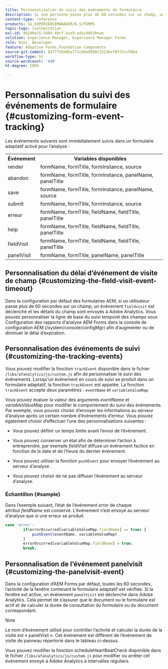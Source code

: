 ```yaml
---
title: Personnalisation du suivi des événements de formulaire
description: Si une personne passe plus de 60 secondes sur un champ, un événement fieldvisit est déclenché et les détails du champ sont envoyés à Adobe SiteCatalyst.
content-type: reference
products: SG_EXPERIENCEMANAGER/6.5/FORMS
topic-tags: customization
exl-id: d0280a15-5d0d-49cf-bce9-ad1c40530eae
solution: Experience Manager, Experience Manager Forms
role: User, Developer
feature: Adaptive Forms,Foundation Components
source-git-commit: 8a77756e8ba771c8de9950c2323bef8f23cc59b4
workflow-type: ht
source-wordcount: '449'
ht-degree: 100%

---
```


# Personnalisation du suivi des événements de formulaire {#customizing-form-event-tracking}

Les événements suivants sont immédiatement suivis dans un formulaire adaptatif activé pour l’analyse :

<table>
 <tbody>
  <tr>
   <th>Événement</th>
   <th>Variables disponibles</th>
  </tr>
  <tr>
   <td>render</td>
   <td>formName, formTitle, formInstance, source</td>
  </tr>
  <tr>
   <td>abandon</td>
   <td>formName, formTitle, formInstance, panelName, panelTitle</td>
  </tr>
  <tr>
   <td>save</td>
   <td>formName, formTitle, formInstance, panelName, source</td>
  </tr>
  <tr>
   <td>submit</td>
   <td>formName, formTitle, formInstance, source</td>
  </tr>
  <tr>
   <td>erreur</td>
   <td>formName, formTitle, fieldName, fieldTitle, panelTitle</td>
  </tr>
  <tr>
   <td>help</td>
   <td>formName, formTitle, fieldName, fieldTitle, panelTitle</td>
  </tr>
  <tr>
   <td>fieldVisit</td>
   <td>formName, formTitle, fieldName, fieldTitle, panelTitle<br /> </td>
  </tr>
  <tr>
   <td>panelVisit</td>
   <td>formName, formTitle, panelName, panelTitle</td>
  </tr>
 </tbody>
</table>

## Personnalisation du délai d’événement de visite de champ {#customizing-the-field-visit-event-timeout}

Dans la configuration par défaut des formulaires AEM, si un utilisateur passe plus de 60 secondes sur un champ, un événement `fieldvisit` est déclenché et les détails du champ sont envoyés à Adobe Analytics. Vous pouvez personnaliser la ligne de base du suivi temporel des champs sous Configuration des rapports d’analyse AEM Forms dans la console de configuration AEM (/system/console/configMgr) afin d’augmenter ou de diminuer le délai d’expiration.

## Personnalisation des événements de suivi {#customizing-the-tracking-events}

Vous pouvez modifier la fonction `trackEvent` disponible dans le fichier `/libs/afanalytics/js/custom.js` afin de personnaliser le suivi des événements. Lorsqu’un événement en cours de suivi se produit dans un formulaire adaptatif, la fonction `trackEvent` est appelée. La fonction `trackEvent` accepte deux paramètres : `eventName` et `variableValueMap`.

Vous pouvez évaluer la valeur des arguments *eventName* et *variableValueMap* pour modifier le comportement du suivi des événements. Par exemple, vous pouvez choisir d’envoyer les informations au serveur d’analyse après un certain nombre d’événements d’erreur. Vous pouvez également choisir d’effectuer l’une des personnalisations suivantes :

* Vous pouvez définir un temps limite avant l’envoi de l’événement.
* Vous pouvez conserver un état afin de déterminer l’action à entreprendre, par exemple *fieldVisit* diffuse un événement factice en fonction de la date et de l’heure du dernier événement.
* Vous pouvez utiliser la fonction `pushEvent` pour envoyer l’événement au serveur d’analyse *.*

* Vous pouvez choisir de ne pas diffuser l’événement au serveur d’analyse.

### Échantillon {#sample}

Dans l’exemple suivant, l’état de l’événement *error* de chaque attribut *fieldName* est conservé. L’événement n’est envoyé au serveur d’analyse que si une erreur se produit.

```javascript
case 'error':
        if(errorOccurred[variableValueMap.fieldName] == true) {
            pushEvent(eventName, variableValueMap)
        }
        errorOccurred[variableValueMap.fieldName] = true;
        break;
```

## Personnalisation de l’événement panelvisit {#customizing-the-panelvisit-event}

Dans la configuration d’AEM Forms par défaut, toutes les 60 secondes, l’activité de la fenêtre contenant le formulaire adaptatif est vérifiée. Si la fenêtre est active, un événement `panelVisit` est déclenché dans Adobe Analytics. Cela permet de s’assurer que le document ou le formulaire est actif et de calculer la durée de consultation du formulaire ou du document correspondant.

>[!NOTE]
>
>Le nom d’événement utilisé pour contrôler l’activité et calculer la durée de la visite est « panelVisit ». Cet événement est différent de l’événement de visite de panneau répertorié dans le tableau ci-dessus.

Vous pouvez modifier la fonction scheduleHeartBeatCheck disponible dans le fichier `/libs/afanalytics/js/custom.js` pour modifier ou arrêter cet événement envoyé à Adobe Analytics à intervalles réguliers.
